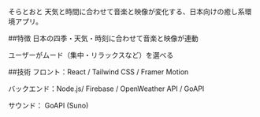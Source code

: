 そらとおと
天気と時間に合わせて音楽と映像が変化する、日本向けの癒し系環境アプリ。

##特徴
日本の四季・天気・時刻に合わせて音楽と映像が連動

ユーザーがムード（集中・リラックスなど）を選べる


##技術
フロント：React / Tailwind CSS / Framer Motion

バックエンド：Node.js/ Firebase / OpenWeather API / GoAPI

サウンド： GoAPI (Suno)

